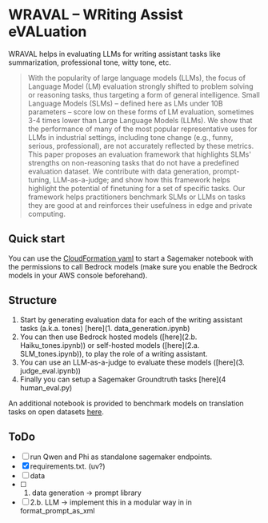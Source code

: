 # WRAVAL – WRiting Assist eVALuation

WRAVAL helps in evaluating LLMs for writing assistant tasks like summarization, professional tone, witty tone, etc.


> With the popularity of large language models (LLMs), the focus of Language Model (LM) evaluation strongly shifted to problem solving or reasoning tasks, thus targeting a form of general intelligence. Small Language Models (SLMs) – defined here as LMs under 10B parameters – score low on these forms of LM evaluation, sometimes 3-4 times lower than Large Language Models (LLMs). We show that the performance of many of the most popular representative uses for LLMs in industrial settings, including tone change (e.g., funny, serious, professional), are not accurately reflected by these metrics. This paper proposes an evaluation framework that highlights SLMs' strengths on non-reasoning tasks that do not have a predefined evaluation dataset. We contribute with data generation, prompt-tuning, LLM-as-a-judge; and show how this framework helps highlight the potential of finetuning for a set of specific tasks. Our framework helps practitioners benchmark SLMs or LLMs on tasks they are good at and reinforces their usefulness in edge and private computing.

## Quick start

You can use the [CloudFormation yaml](src/cloudformation.yml) to start a Sagemaker notebook with the permissions to call Bedrock models (make sure you enable the Bedrock models in your AWS console beforehand).

## Structure

1. Start by generating evaluation data for each of the writing assistant tasks (a.k.a. tones) [here](1. data_generation.ipynb)
2. You can then use Bedrock hosted models ([here](2.b. Haiku_tones.ipynb)) or self-hosted models ([here](2.a. SLM_tones.ipynb)), to play the role of a writing assistant.
3. You can use an LLM-as-a-judge to evaluate these models ([here](3. judge_eval.ipynb))
4. Finally you can setup a Sagemaker Groundtruth tasks [here](4 human_eval.py)

An additional notebook is provided to benchmark models on translation tasks on open datasets [here](Haiku_translate.ipynb).

## ToDo

- [ ] run Qwen and Phi as standalone sagemaker endpoints.
- [x] requirements.txt. (uv?)
- [ ] data
- [ ] 1. data generation -> prompt library
- [ ] 2.b. LLM -> implement this in a modular way in in format_prompt_as_xml
